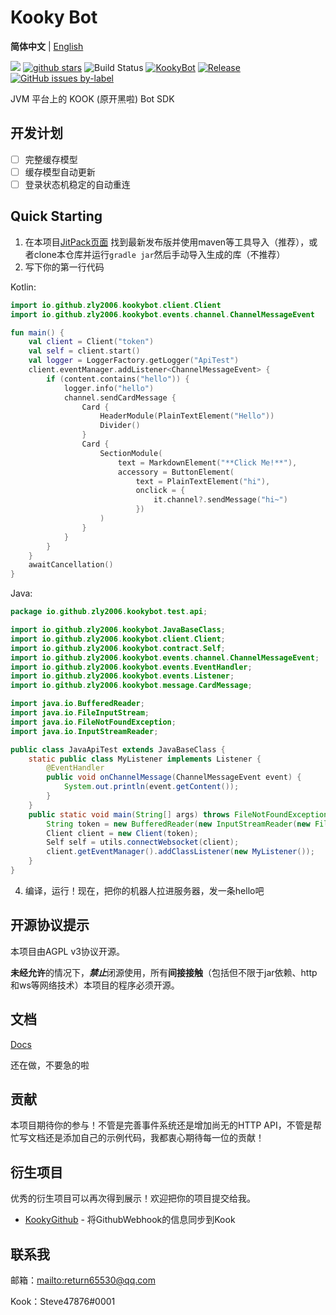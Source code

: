# Kooky Bot

**简体中文** | [English](README_en.md)

[![](https://img.shields.io/github/contributors/KookyBot/KookyBot)](https://github.com/KookyBot/KookyBot/graphs/contributors)
[![github stars](https://img.shields.io/github/stars/KookyBot/KookyBot)](https://github.com/KookyBot/KookyBot/stargazers)
![Build Status](https://www.travis-ci.org/KookyBot/KookyBot.svg?branch=master)
[![KookyBot](https://www.kaiheila.cn/api/v3/badge/guild?guild_id=6435808750354421&style=3)](https://kaihei.co/wnWOP9)
[![Release](https://jitpack.io/v/KookyBot/KookyBot.svg)](https://jitpack.io/#KookyBot/KookyBot)
[![GitHub issues by-label](https://img.shields.io/github/issues/KookyBot/KookyBot)](https://github.com/KookyBot/KookyBot/issues?q=is%3Aissue+is%3Aopen)


JVM 平台上的 KOOK (原开黑啦) Bot SDK

## 开发计划

- [ ] 完整缓存模型
- [ ] 缓存模型自动更新
- [ ] 登录状态机稳定的自动重连

## Quick Starting

1. 在本项目[JitPack页面](https://jitpack.io/#KookyBot/KookyBot) 找到最新发布版并使用maven等工具导入（推荐），或者clone本仓库并运行`gradle jar`然后手动导入生成的库（不推荐）
2. 写下你的第一行代码

Kotlin:

```kotlin
import io.github.zly2006.kookybot.client.Client
import io.github.zly2006.kookybot.events.channel.ChannelMessageEvent

fun main() {
    val client = Client("token")
    val self = client.start()
    val logger = LoggerFactory.getLogger("ApiTest")
    client.eventManager.addListener<ChannelMessageEvent> {
        if (content.contains("hello")) {
            logger.info("hello")
            channel.sendCardMessage {
                Card {
                    HeaderModule(PlainTextElement("Hello"))
                    Divider()
                }
                Card {
                    SectionModule(
                        text = MarkdownElement("**Click Me!**"),
                        accessory = ButtonElement(
                            text = PlainTextElement("hi"),
                            onclick = {
                                it.channel?.sendMessage("hi~")
                            })
                    )
                }
            }
        }
    }
    awaitCancellation()
}
```

Java:

```java
package io.github.zly2006.kookybot.test.api;

import io.github.zly2006.kookybot.JavaBaseClass;
import io.github.zly2006.kookybot.client.Client;
import io.github.zly2006.kookybot.contract.Self;
import io.github.zly2006.kookybot.events.channel.ChannelMessageEvent;
import io.github.zly2006.kookybot.events.EventHandler;
import io.github.zly2006.kookybot.events.Listener;
import io.github.zly2006.kookybot.message.CardMessage;

import java.io.BufferedReader;
import java.io.FileInputStream;
import java.io.FileNotFoundException;
import java.io.InputStreamReader;

public class JavaApiTest extends JavaBaseClass {
    static public class MyListener implements Listener {
        @EventHandler
        public void onChannelMessage(ChannelMessageEvent event) {
            System.out.println(event.getContent());
        }
    }
    public static void main(String[] args) throws FileNotFoundException {
        String token = new BufferedReader(new InputStreamReader(new FileInputStream("data/token.txt"))).lines().toList().get(0);
        Client client = new Client(token);
        Self self = utils.connectWebsocket(client);
        client.getEventManager().addClassListener(new MyListener());
    }
}
```

4. 编译，运行！现在，把你的机器人拉进服务器，发一条hello吧

## 开源协议提示

本项目由AGPL v3协议开源。

**未经允许**的情况下，***禁止***闭源使用，所有**间接接触**（包括但不限于jar依赖、http和ws等网络技术）本项目的程序必须开源。

## 文档

[Docs](docs/zh-cn/index.md)

还在做，不要急的啦

## 贡献

本项目期待你的参与！不管是完善事件系统还是增加尚无的HTTP API，不管是帮忙写文档还是添加自己的示例代码，我都衷心期待每一位的贡献！

## 衍生项目

优秀的衍生项目可以再次得到展示！欢迎把你的项目提交给我。

- [KookyGithub](https://github.com/zly2006/KookyGithub) - 将GithubWebhook的信息同步到Kook

## 联系我

邮箱：<mailto:return65530@qq.com>

Kook：Steve47876#0001